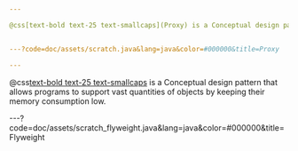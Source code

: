 ```yaml
---

@css[text-bold text-25 text-smallcaps](Proxy) is a Conceptual design pattern that provides an object that acts as a substitute for a real service object used by a client. Proxy receives client requests, does some work (access control, caching, etc.) and then passes request to a service object.


---?code=doc/assets/scratch.java&lang=java&color=#000000&title=Proxy

---
```


@css[text-bold text-25 text-smallcaps](Flyweight) is a Conceptual design pattern that allows programs to support vast quantities of objects by keeping their memory consumption low.

---?code=doc/assets/scratch_flyweight.java&lang=java&color=#000000&title=Flyweight